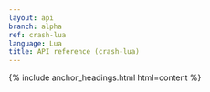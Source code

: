 ```yaml
---
layout: api
branch: alpha
ref: crash-lua
language: Lua
title: API reference (crash-lua)
---
```

{% include anchor_headings.html html=content %}